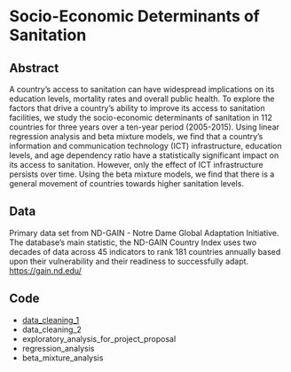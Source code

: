 # Socio-Economic Determinants of Sanitation

## Abstract
A country’s access to sanitation can have widespread implications on its education levels, mortality rates and overall public health. To explore the factors that drive a country’s ability to improve its access to sanitation facilities, we study the socio-economic determinants of sanitation in 112 countries for three years over a ten-year period (2005-2015). Using linear regression analysis and beta mixture models, we find that a country’s information and communication technology (ICT) infrastructure, education levels, and age dependency ratio have a statistically significant impact on its access to sanitation. However, only the effect of ICT infrastructure persists over time. Using the beta mixture models, we find that there is a general movement of countries towards higher sanitation levels.

## Data
Primary data set from ND-GAIN - Notre Dame Global Adaptation Initiative. The database’s main statistic, the ND-GAIN Country Index uses two decades of data across 45 indicators to rank 181 countries annually based upon their vulnerability and their readiness to successfully adapt.
https://gain.nd.edu/

## Code
* [data_cleaning_1](https://github.com/ridhika123/Socio-Economic-Determinants-of-Sanitation/blob/main/data_cleaning_1.R)
* data_cleaning_2
* exploratory_analysis_for_project_proposal
* regression_analysis
* beta_mixture_analysis
